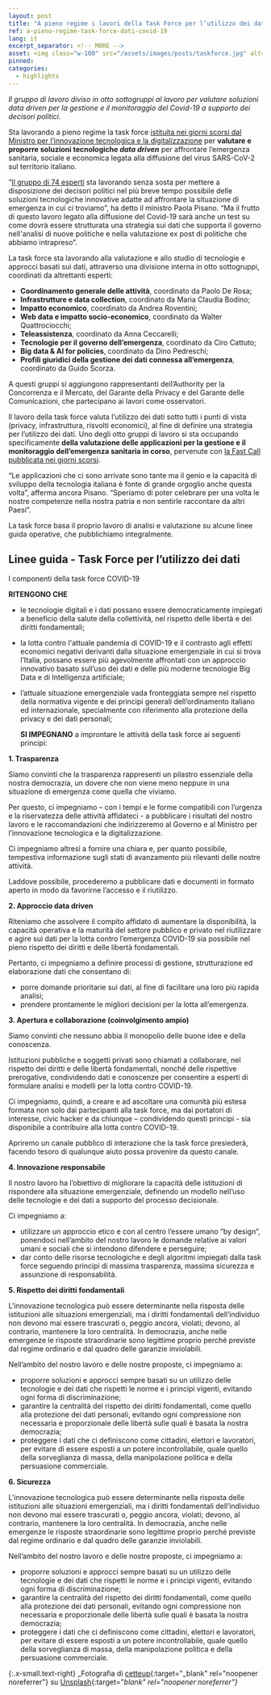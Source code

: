 ```yaml
---
layout: post
title: "A pieno regime i lavori della Task Force per l’utilizzo dei dati contro il Covid-19 - Le linee guida" 
ref: a-pieno-regime-task-force-dati-covid-19
lang: it
excerpt_separator: <!-- MORE -->
asset: <img class="w-100" src="/assets/images/posts/taskforce.jpg" alt="La task force al lavoro"/>
pinned: 
categories:
  - highlights
---
```


_Il gruppo di lavoro diviso in otto sottogruppi al lavoro per valutare soluzioni data driven per la gestione e il monitoraggio del Covid-19 a supporto dei decisori politici._

<!-- MORE -->

Sta lavorando a pieno regime la task force [istituita nei giorni scorsi dal Ministro per l’innovazione tecnologica e la digitalizzazione](https://innovazione.gov.it/nasce-la-task-force-italiana-per-l-utilizzo-dei-dati-contro-l-emergenza-covid-19/) per **valutare e proporre soluzioni tecnologiche _data driven_** per affrontare l’emergenza sanitaria, sociale e economica legata alla diffusione del virus SARS-CoV-2 sul territorio italiano.

“[Il gruppo di 74 esperti](https://innovazione.gov.it/DM-task-force/) sta lavorando senza sosta per mettere a disposizione dei decisori politici nel più breve tempo possibile delle soluzioni tecnologiche innovative adatte ad affrontare la situazione di emergenza in cui ci troviamo”, ha detto il ministro Paola Pisano. “Ma il frutto di questo lavoro legato alla diffusione del Covid-19 sarà anche un test su come dovrà essere strutturata una strategia sui dati che supporta il governo nell'analisi di nuove politiche e nella valutazione ex post di politiche che abbiamo intrapreso”.

La task force sta lavorando alla valutazione e allo studio di tecnologie e approcci basati sui dati, attraverso una divisione interna in otto sottogruppi, coordinati da altrettanti esperti:

- **Coordinamento generale delle attività**, coordinato da Paolo De Rosa;
- **Infrastrutture e data collection**, coordinato da Maria Claudia Bodino;
- **Impatto economico**, coordinato da Andrea Roventini; 
- **Web data e impatto socio-economico**, coordinato da Walter Quattrociocchi;
- **Teleassistenza**, coordinato da Anna Ceccarelli;
- **Tecnologie per il governo dell’emergenza**, coordinato da Ciro Cattuto;
- **Big data & AI for policies**, coordinato da Dino Pedreschi;
- **Profili giuridici della gestione dei dati connessa all’emergenza**, coordinato da Guido Scorza. 

A questi gruppi si aggiungono rappresentanti dell’Authority per la Concorrenza e il Mercato, del Garante della Privacy e del Garante delle Comunicazioni, che partecipano ai lavori come osservatori.

Il lavoro della task force valuta l’utilizzo dei dati sotto tutti i punti di vista (privacy, infrastruttura, risvolti economici), al fine di definire una strategia per l’utilizzo dei dati. Uno degli otto gruppi di lavoro si sta occupando specificamente **della valutazione delle applicazioni per la gestione e il monitoraggio dell’emergenza sanitaria in corso**, pervenute con [la Fast Call pubblicata nei giorni scorsi](https://innovazione.gov.it/telemedicina-e-sistemi-di-monitoraggio-una-call-per-tecnologie-per-il-contrasto-alla-diffusione-del-covid-19/). 

“Le applicazioni che ci sono arrivate sono tante ma il genio e la capacità di sviluppo della tecnologia italiana è fonte di grande orgoglio anche questa volta”, afferma ancora Pisano. “Speriamo di poter celebrare per una volta le nostre competenze nella nostra patria e non sentirle raccontare da altri Paesi”. 

La task force basa il proprio lavoro di analisi e valutazione su alcune linee guida operative, che pubblichiamo integralmente.

## Linee guida - Task Force per l’utilizzo dei dati

I componenti della task force COVID-19

**RITENGONO CHE**
   
- le tecnologie digitali e i dati possano essere democraticamente impiegati a beneficio della salute della collettività, nel rispetto delle libertà e dei diritti fondamentali;
- la lotta contro l'attuale pandemia di COVID-19 e il contrasto agli effetti economici negativi derivanti dalla situazione emergenziale in cui si trova l’Italia, possano essere più agevolmente affrontati con un approccio innovativo basato sull’uso dei dati e delle più moderne tecnologie Big Data e di Intelligenza artificiale;
- l’attuale situazione emergenziale vada fronteggiata sempre nel rispetto della normativa vigente e dei principi generali dell’ordinamento italiano ed internazionale, specialmente con riferimento alla protezione della privacy e dei dati personali;

  **SI IMPEGNANO**
a improntare le attività della task force ai seguenti principi:

**1. Trasparenza**

Siamo convinti che la trasparenza rappresenti un pilastro essenziale della nostra democrazia, un dovere che non viene meno neppure in una situazione di emergenza come quella che viviamo. 

Per questo, ci impegniamo – con i tempi e le forme compatibili con l’urgenza e la riservatezza delle attività affidateci - a pubblicare i risultati del nostro lavoro e le raccomandazioni che indirizzeremo al Governo e al Ministro per l’innovazione tecnologica e la digitalizzazione. 

Ci impegniamo altresì a fornire una chiara e, per quanto possibile, tempestiva informazione sugli stati di avanzamento più rilevanti delle nostre attività.

Laddove possibile, procederemo a pubblicare dati e documenti in formato aperto in modo da favorirne l’accesso e il riutilizzo. 

**2. Approccio data driven**

Riteniamo che assolvere il compito  affidato di  aumentare la disponibilità, la capacità operativa e la maturità del settore pubblico e privato nel riutilizzare e agire sui dati per la lotta contro l’emergenza COVID-19 sia possibile nel pieno rispetto dei diritti e delle libertà fondamentali.

Pertanto, ci impegniamo a definire processi di gestione, strutturazione ed elaborazione dati che consentano di:

- porre domande prioritarie sui dati, al fine di facilitare una loro più rapida analisi;
- prendere prontamente le migliori decisioni per la lotta all’emergenza.

**3. Apertura e collaborazione (coinvolgimento ampio)**

Siamo convinti che nessuno abbia il monopolio delle buone idee e della conoscenza. 

Istituzioni pubbliche e soggetti privati sono chiamati a collaborare, nel rispetto dei diritti e delle libertà fondamentali, nonché delle rispettive prerogative, condividendo dati e conoscenze per consentire a esperti di formulare analisi e modelli per la lotta contro COVID-19.

Ci impegniamo, quindi, a creare e ad ascoltare una comunità più estesa formata non solo dai partecipanti alla task force, ma dai portatori di interesse, civic hacker e da chiunque – condividendo questi principi - sia disponibile a contribuire alla lotta contro COVID-19. 

Apriremo un canale pubblico di interazione che la task force presiederà, facendo tesoro di qualunque aiuto possa provenire da questo canale. 

**4. Innovazione responsabile**

Il nostro lavoro ha l’obiettivo di migliorare la capacità delle istituzioni di rispondere alla situazione emergenziale, definendo un modello nell’uso delle tecnologie e dei dati a supporto del processo decisionale. 

Ci impegniamo a:

- utilizzare un approccio etico e con al centro l’essere umano “by design”, ponendoci nell’ambito del nostro lavoro le domande relative ai valori umani e sociali che si intendono difendere e perseguire;
- dar conto delle risorse tecnologiche e degli algoritmi impiegati dalla task force seguendo principi di massima trasparenza, massima sicurezza e assunzione di responsabilità.

**5. Rispetto dei diritti fondamentali**

L’innovazione tecnologica può essere determinante nella risposta delle istituzioni alle situazioni emergenziali, ma i diritti fondamentali dell’individuo non devono mai essere trascurati o, peggio ancora, violati; devono, al contrario, mantenere la loro centralità.  In democrazia, anche nelle emergenze le risposte straordinarie sono legittime proprio perché previste dal regime ordinario e dal quadro delle garanzie inviolabili.

Nell’ambito del nostro lavoro e delle nostre proposte, ci impegniamo a:

- proporre soluzioni e approcci sempre basati su un utilizzo delle tecnologie e dei dati che rispetti le norme e i principi vigenti, evitando ogni forma di discriminazione;
- garantire la centralità del rispetto dei diritti fondamentali, come quello alla protezione dei dati personali, evitando ogni compressione non necessaria e proporzionale delle libertà sulle quali è basata la nostra democrazia;
- proteggere i dati che ci definiscono come cittadini, elettori e lavoratori, per evitare di essere esposti a un potere incontrollabile, quale quello della sorveglianza di massa, della manipolazione politica e della persuasione commerciale.

**6. Sicurezza**

L’innovazione tecnologica può essere determinante nella risposta delle istituzioni alle situazioni emergenziali, ma i diritti fondamentali dell’individuo non devono mai essere trascurati o, peggio ancora, violati; devono, al contrario, mantenere la loro centralità.  In democrazia, anche nelle emergenze le risposte straordinarie sono legittime proprio perché previste dal regime ordinario e dal quadro delle garanzie inviolabili.

Nell’ambito del nostro lavoro e delle nostre proposte, ci impegniamo a:

- proporre soluzioni e approcci sempre basati su un utilizzo delle tecnologie e dei dati che rispetti le norme e i principi vigenti, evitando ogni forma di discriminazione;
- garantire la centralità del rispetto dei diritti fondamentali, come quello alla protezione dei dati personali, evitando ogni compressione non necessaria e proporzionale delle libertà sulle quali è basata la nostra democrazia;
- proteggere i dati che ci definiscono come cittadini, elettori e lavoratori, per evitare di essere esposti a un potere incontrollabile, quale quello della sorveglianza di massa, della manipolazione politica e della persuasione commerciale.


{:.x-small.text-right}
_Fotografia di [cetteup](https://unsplash.com/@cetteup?utm_source=unsplash&utm_medium=referral&utm_content=creditCopyText){:target="_blank" rel="noopener noreferrer"} su [Unsplash](https://unsplash.com/collections/387607/d-mark-agency?utm_source=unsplash&utm_medium=referral&utm_content=creditCopyText){:target="_blank" rel="noopener noreferrer"}_
